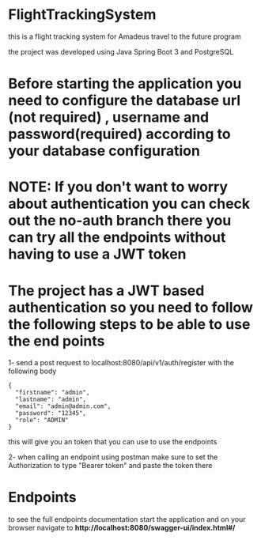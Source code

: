 # FlightTrackingSystem
this is a flight tracking system for Amadeus travel to the future program

the project was developed using Java Spring Boot 3 and PostgreSQL

# Before starting the application you need to configure the database url (not required) , username and password(required) according to your database configuration

# NOTE: If you don't want to worry about authentication you can check out the no-auth branch there you can try all the endpoints without having to use a JWT token

# The project has a JWT based authentication so you need to follow the following steps to be able to use the end points
1- send a post request to localhost:8080/api/v1/auth/register with the following body 
  ```
{
    "firstname": "admin",
    "lastname": "admin",
    "email": "admin@admin.com",
    "password": "12345",
    "role": "ADMIN"
}
  ```
this will give you an token that you can use to use the endpoints

2- when calling an endpoint using postman make sure to set the Authorization to type "Bearer token" and paste the token there

# Endpoints
to see the full endpoints documentation start the application and on your browser navigate to **http://localhost:8080/swagger-ui/index.html#/** 
